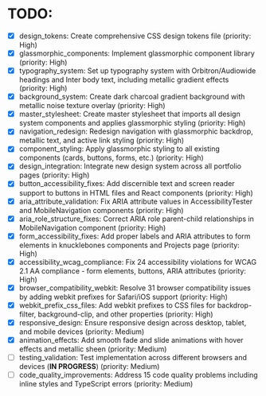 # TODO:

- [x] design_tokens: Create comprehensive CSS design tokens file (priority: High)
- [x] glassmorphic_components: Implement glassmorphic component library (priority: High)
- [x] typography_system: Set up typography system with Orbitron/Audiowide headings and Inter body text, including metallic gradient effects (priority: High)
- [x] background_system: Create dark charcoal gradient background with metallic noise texture overlay (priority: High)
- [x] master_stylesheet: Create master stylesheet that imports all design system components and applies glassmorphic styling (priority: High)
- [x] navigation_redesign: Redesign navigation with glassmorphic backdrop, metallic text, and active link styling (priority: High)
- [x] component_styling: Apply glassmorphic styling to all existing components (cards, buttons, forms, etc.) (priority: High)
- [x] design_integration: Integrate new design system across all portfolio pages (priority: High)
- [x] button_accessibility_fixes: Add discernible text and screen reader support to buttons in HTML files and React components (priority: High)
- [x] aria_attribute_validation: Fix ARIA attribute values in AccessibilityTester and MobileNavigation components (priority: High)
- [x] aria_role_structure_fixes: Correct ARIA role parent-child relationships in MobileNavigation component (priority: High)
- [x] form_accessibility_fixes: Add proper labels and ARIA attributes to form elements in knucklebones components and Projects page (priority: High)
- [x] accessibility_wcag_compliance: Fix 24 accessibility violations for WCAG 2.1 AA compliance - form elements, buttons, ARIA attributes (priority: High)
- [x] browser_compatibility_webkit: Resolve 31 browser compatibility issues by adding webkit prefixes for Safari/iOS support (priority: High)
- [x] webkit_prefix_css_files: Add webkit prefixes to CSS files for backdrop-filter, background-clip, and other properties (priority: High)
- [x] responsive_design: Ensure responsive design across desktop, tablet, and mobile devices (priority: Medium)
- [x] animation_effects: Add smooth fade and slide animations with hover effects and metallic sheen (priority: Medium)
- [ ] testing_validation: Test implementation across different browsers and devices (**IN PROGRESS**) (priority: Medium)
- [ ] code_quality_improvements: Address 15 code quality problems including inline styles and TypeScript errors (priority: Medium)
